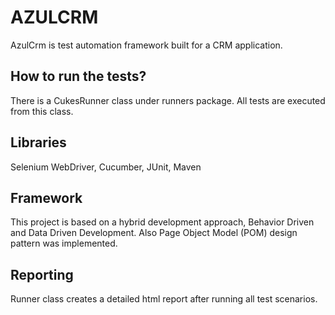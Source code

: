 # AZULCRM

AzulCrm is test automation framework built for a CRM application.

## How to run the tests?
There is a CukesRunner class under runners package. All tests are executed from this class. 

## Libraries
Selenium WebDriver, Cucumber, JUnit, Maven

## Framework 
This project is based on a hybrid development approach, Behavior Driven and Data Driven Development. Also Page Object Model (POM) design pattern was implemented. 

## Reporting
Runner class creates a detailed html report after running all test scenarios. 


